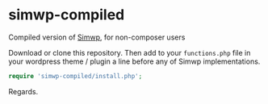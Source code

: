 # simwp-compiled
Compiled version of [Simwp](./simwp), for non-composer users

Download or clone this repository. Then add to your `functions.php` file in your wordpress theme / plugin a line before any of Simwp implementations.

```php
require 'simwp-compiled/install.php';
```

Regards.
